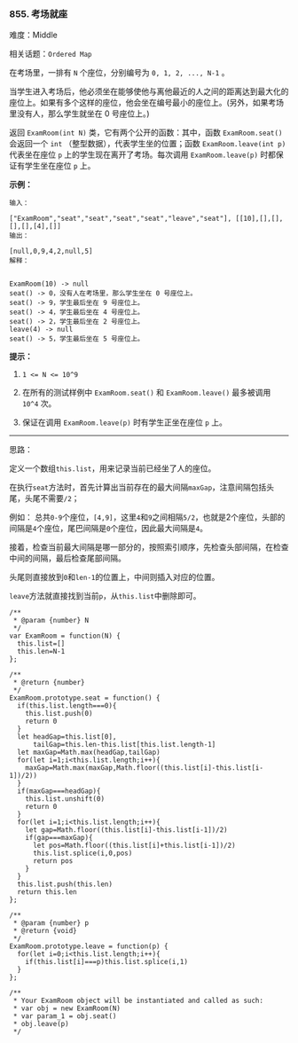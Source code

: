 ### 855. 考场就座

难度：Middle

相关话题：`Ordered Map`

在考场里，一排有 `N` 个座位，分别编号为 `0, 1, 2, ..., N-1` 。



当学生进入考场后，他必须坐在能够使他与离他最近的人之间的距离达到最大化的座位上。如果有多个这样的座位，他会坐在编号最小的座位上。(另外，如果考场里没有人，那么学生就坐在 0 号座位上。)



返回 `ExamRoom(int N)` 类，它有两个公开的函数：其中，函数 `ExamRoom.seat()` 会返回一个 `int` （整型数据），代表学生坐的位置；函数 `ExamRoom.leave(int p)` 代表坐在座位  `p`  上的学生现在离开了考场。每次调用 `ExamRoom.leave(p)` 时都保证有学生坐在座位 `p` 上。







**示例：** 



```
输入：

["ExamRoom","seat","seat","seat","seat","leave","seat"], [[10],[],[],[],[],[4],[]]
输出：

[null,0,9,4,2,null,5]
解释：


ExamRoom(10) -> null
seat() -> 0，没有人在考场里，那么学生坐在 0 号座位上。
seat() -> 9，学生最后坐在 9 号座位上。
seat() -> 4，学生最后坐在 4 号座位上。
seat() -> 2，学生最后坐在 2 号座位上。
leave(4) -> null
seat() -> 5，学生最后坐在 5 号座位上。
```






**提示：** 




1.  `1 <= N <= 10^9` 

2. 在所有的测试样例中 `ExamRoom.seat()` 和 `ExamRoom.leave()` 最多被调用 `10^4` 次。

3. 保证在调用 `ExamRoom.leave(p)` 时有学生正坐在座位  `p`  上。






-----

思路：

定义一个数组`this.list`，用来记录当前已经坐了人的座位。

在执行`seat`方法时，首先计算出当前存在的最大间隔`maxGap`，注意间隔包括头尾，头尾不需要`/2`；

例如： 总共`0-9`个座位，`[4,9]`，这里`4`和`9`之间相隔`5/2`，也就是2个座位，头部的间隔是`4`个座位，尾巴间隔是`0`个座位，因此最大间隔是`4`。

接着，检查当前最大间隔是哪一部分的，按照索引顺序，先检查头部间隔，在检查中间的间隔，最后检查尾部间隔。

头尾则直接放到`0`和`len-1`的位置上，中间则插入对应的位置。

`leave`方法就直接找到当前`p`，从`this.list`中删除即可。


```
/**
 * @param {number} N
 */
var ExamRoom = function(N) {
  this.list=[]
  this.len=N-1
};

/**
 * @return {number}
 */
ExamRoom.prototype.seat = function() {
  if(this.list.length===0){
    this.list.push(0)
    return 0
  }
  let headGap=this.list[0],
      tailGap=this.len-this.list[this.list.length-1]
  let maxGap=Math.max(headGap,tailGap)
  for(let i=1;i<this.list.length;i++){
    maxGap=Math.max(maxGap,Math.floor((this.list[i]-this.list[i-1])/2))
  }
  if(maxGap===headGap){
    this.list.unshift(0)
    return 0
  }
  for(let i=1;i<this.list.length;i++){
    let gap=Math.floor((this.list[i]-this.list[i-1])/2)
    if(gap===maxGap){
      let pos=Math.floor((this.list[i]+this.list[i-1])/2)
      this.list.splice(i,0,pos)
      return pos
    }
  }
  this.list.push(this.len)
  return this.len
};

/** 
 * @param {number} p
 * @return {void}
 */
ExamRoom.prototype.leave = function(p) {
  for(let i=0;i<this.list.length;i++){
    if(this.list[i]===p)this.list.splice(i,1)
  }
};

/** 
 * Your ExamRoom object will be instantiated and called as such:
 * var obj = new ExamRoom(N)
 * var param_1 = obj.seat()
 * obj.leave(p)
 */
```

